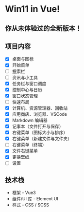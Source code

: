 # Win11 in Vue!

## 你从未体验过的全新版本！

## 项目内容

- [x] 桌面与图标
- [x] 开始菜单
- [ ] 搜索栏
- [ ] 资讯与小工具
- [x] 任务栏与窗口调度
- [x] 控制中心与日历
- [x] 窗口状态管理
- [ ] 快速布局
- [x] 计算机、资源管理器、回收站
- [x] 应用商店、浏览器、VSCode
- [x] Markdown 编辑器
- [x] 记事本（文件打开与保存）
- [x] 右键菜单（图标大小与排序）
- [x] 右键菜单（新建文件与文件夹）
- [ ] 右键菜单（终端）
- [x] 文件右键菜单
- [x] 更换壁纸
- [ ] 设置

## 技术栈

- 框架 - Vue3
- 组件/UI 库 - Element UI
- 样式 - CSS / SCSS
